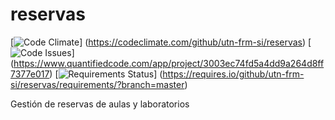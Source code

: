 # reservas

[![Code Climate](https://codeclimate.com/github/utn-frm-si/reservas/badges/gpa.svg)]
    (https://codeclimate.com/github/utn-frm-si/reservas)
[![Code Issues](https://www.quantifiedcode.com/api/v1/project/3003ec74fd5a4dd9a264d8ff7377e017/badge.svg)]
    (https://www.quantifiedcode.com/app/project/3003ec74fd5a4dd9a264d8ff7377e017)
[![Requirements Status](https://requires.io/github/utn-frm-si/reservas/requirements.svg?branch=master)]
    (https://requires.io/github/utn-frm-si/reservas/requirements/?branch=master)

Gestión de reservas de aulas y laboratorios
